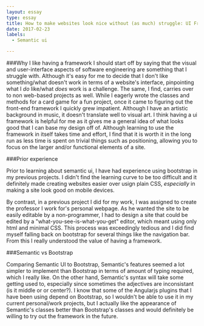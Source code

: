 ```yaml
---
layout: essay
type: essay
title: How to make websites look nice without (as much) struggle: UI Frameworks.
date: 2017-02-23
labels:
  - Semantic ui

---
```

###Why I like having a framework
I should start off by saying that the visual and user-interface aspects of software engineering are something that I struggle with. Although it's easy for me to decide that I don't like something/what doesn't work in terms of a website's interface, pinpointing what I *do* like/what *does* work is a challenge. The same, I find, carries over to non web-based projects as well. While I eagerly wrote the classes and methods for a card game for a fun project, once it came to figuring out the front-end framework I quickly grew impatient. Although I have an artistic background in music, it doesn't translate well to visual art. I think having a ui framework is helpful for me as it gives me a general idea of what looks good that I can base my design off of. Although learning to use the framework in itself takes time and effort, I find that it is worth it in the long run as less time is spent on trivial things such as positioning, allowing you to focus on the larger and/or functional elements of a site.

###Prior experience

Prior to learning about semantic ui, I have had experience using bootstrap in my previous projects. I didn't find the learning curve to be too difficult and it definitely made creating websites easier over usign plain CSS, *especially* in making a site look good on mobile devices. 

By contrast, in a previous project I did for my work, I was assigned to create the professor I work for's personal webpage. As he wanted the site to be easily editable by a non-programmer, I had to design a site that could be edited by a "what-you-see-is-what-you-get" editor, which meant using only html and minimal CSS. This process was exceedingly tedious and I did find myself falling back on bootstrap for several things like the navigation bar. From this I really understood the value of having a framework.

###Semantic vs Bootstrap

Comparing Semantic UI to Bootstrap, Semantic's features seemed a lot simpler to implement than Bootstrap in terms of amount of typing required, which I really like. On the other hand, Semantic's syntax will take some getting used to, especially since sometimes the adjectives are inconsistant (is it middle or or center?). I know that some of the Angularjs plugins that I have been using depend on Bootstrap, so I wouldn't be able to use it in my current personal/work projects, but I actually like the appearance of Semantic's classes better than Bootstrap's classes and would definitely be willing to try out the framework in the future.
